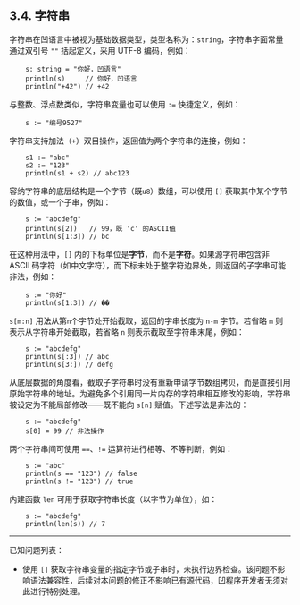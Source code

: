 ## 3.4. 字符串

字符串在凹语言中被视为基础数据类型，类型名称为：`string`，字符串字面常量通过双引号 `""` 括起定义，采用 UTF-8 编码，例如：

```wa
    s: string = "你好，凹语言"
    println(s)     // 你好，凹语言
    println("+42") // +42
```

与整数、浮点数类似，字符串变量也可以使用 `:=` 快捷定义，例如：
```wa
    s := "编号9527"
```

字符串支持加法（`+`）双目操作，返回值为两个字符串的连接，例如：

```wa
    s1 := "abc"
    s2 := "123"
    println(s1 + s2) // abc123
```

容纳字符串的底层结构是一个字节（既`u8`）数组，可以使用 `[]` 获取其中某个字节的数值，或一个子串，例如：

```wa
    s := "abcdefg"
    println(s[2])   // 99，既 'c' 的ASCII值
    println(s[1:3]) // bc
```

在这种用法中，`[]` 内的下标单位是**字节**，而不是**字符**。如果源字符串包含非 ASCII 码字符（如中文字符），而下标未处于整字符边界处，则返回的子字串可能非法，例如：
```wa
    s := "你好"
    println(s[1:3]) // ��
```

`s[m:n]` 用法从第`n`个字节处开始截取，返回的字串长度为 `n-m` 字节。若省略 `m` 则表示从字符串开始截取，若省略 `n` 则表示截取至字符串末尾，例如：
```wa
    s := "abcdefg"
    println(s[:3]) // abc
    println(s[3:]) // defg
```

从底层数据的角度看，截取子字符串时没有重新申请字节数组拷贝，而是直接引用原始字符串的地址。为避免多个引用同一片内存的字符串相互修改的影响，字符串被设定为不能局部修改——既不能向 `s[n]` 赋值。下述写法是非法的：
```wa
    s := "abcdefg"
    s[0] = 99 // 非法操作
```

两个字符串间可使用 `==`、`!=` 运算符进行相等、不等判断，例如：
```wa
    s := "abc"
    println(s == "123") // false
    println(s != "123") // true
```

内建函数 `len` 可用于获取字符串长度（以字节为单位），如：

```wa
    s := "abcdefg"
    println(len(s)) // 7
```

---

已知问题列表：
- 使用 `[]` 获取字符串变量的指定字节或子串时，未执行边界检查。该问题不影响语法兼容性，后续对本问题的修正不影响已有源代码，凹程序开发者无须对此进行特别处理。
